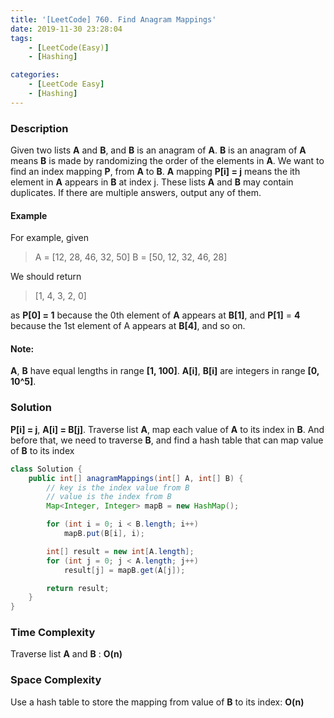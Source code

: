 ```yaml
---
title: '[LeetCode] 760. Find Anagram Mappings'
date: 2019-11-30 23:28:04
tags:
    - [LeetCode(Easy)]
    - [Hashing]

categories:
    - [LeetCode Easy]
    - [Hashing]
---
```


### Description
Given two lists **A** and **B**, and **B** is an anagram of **A**. **B** is an anagram of **A** means **B** is made by randomizing the order of the elements in **A**.
We want to find an index mapping **P**, from **A** to **B**. 
**A** mapping **P[i] = j** means the ith element in **A** appears in **B** at index j.
These lists **A** and **B** may contain duplicates. If there are multiple answers, output any of them.

<!-- more -->

#### Example
For example, given

> A = [12, 28, 46, 32, 50]
> B = [50, 12, 32, 46, 28]

We should return
> [1, 4, 3, 2, 0]

as **P[0] = 1** because the 0th element of **A** appears at **B[1]**, and **P[1]** = **4** because the 1st element of A appears at **B[4]**, and so on.

#### Note:
**A**, **B** have equal lengths in range **[1, 100]**.
**A[i]**, **B[i]** are integers in range **[0, 10^5]**.

### Solution
**P[i] = j**, **A[i] = B[j]**. Traverse list **A**, map each value of **A** to its index in **B**. 
And before that, we need to traverse **B**, and find a hash table that can map value of **B** to its index

```java
class Solution {
    public int[] anagramMappings(int[] A, int[] B) {
        // key is the index value from B
        // value is the index from B
        Map<Integer, Integer> mapB = new HashMap();

        for (int i = 0; i < B.length; i++)
            mapB.put(B[i], i);

        int[] result = new int[A.length];
        for (int j = 0; j < A.length; j++)
            result[j] = mapB.get(A[j]);

        return result;
    }
}
```

### Time Complexity
Traverse list **A** and **B** : **O(n)**

### Space Complexity
Use a hash table to store the mapping from value of **B** to its index: **O(n)**